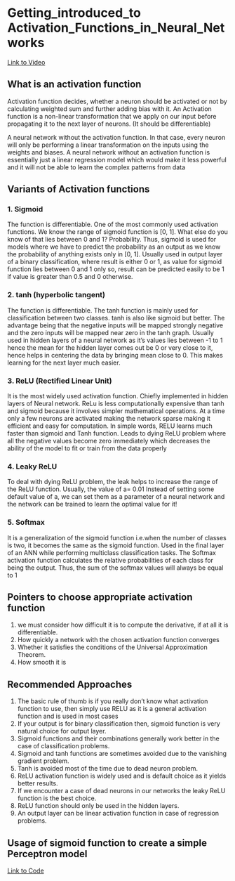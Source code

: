 # Getting_introduced_to Activation_Functions_in_Neural_Networks
[Link to Video](https://drive.google.com/drive/folders/1Vfizxy3N7RvvPGkyMpSB-IZ9aH6Kx-2n?usp=sharing)

## What is an activation function
Activation function decides, whether a neuron should be activated or not by calculating weighted sum and further adding bias with it. 
An Activation function is a non-linear transformation that we apply on our input before propagating it to the next layer of neurons.
(It should be differentiable)

A neural network without the activation function. In that case, every neuron will only be performing a linear transformation on the inputs using the weights and biases. 
A neural network without an activation function is essentially just a linear regression model which would make it less powerful and it will not be able to learn the complex patterns from data

## Variants of Activation functions

### 1. Sigmoid
The function is differentiable. One of the most commonly used activation functions.
We know the range of sigmoid function is [0, 1]. What else do you know of that lies between 0 and 1?
Probability.
Thus, sigmoid is used for models where we have to predict the probability as an output as we know the probability of anything exists only in [0, 1].
Usually used in output layer of a binary classification, where result is either 0 or 1, as value for sigmoid function lies between 0 and 1 only so, result can be predicted easily to be 1 if value is greater than 0.5 and 0 otherwise.

### 2. tanh (hyperbolic tangent)
The function is differentiable. The tanh function is mainly used for classification between two classes.
tanh is also like sigmoid but better. The advantage being that the negative inputs will be mapped strongly negative and the zero inputs will be mapped near zero in the tanh graph.
Usually used in hidden layers of a neural network as it’s values lies between -1 to 1 hence the mean for the hidden layer comes out be 0 or very close to it, hence helps in centering the data by bringing mean close to 0. This makes learning for the next layer much easier.

### 3. ReLU (Rectified Linear Unit) 
It is the most widely used activation function. Chiefly implemented in hidden layers of Neural network.
ReLu is less computationally expensive than tanh and sigmoid because it involves simpler mathematical operations. At a time only a few neurons are activated making the network sparse making it efficient and easy for computation. In simple words, RELU learns much faster than sigmoid and Tanh function.
Leads to dying ReLU problem where all the negative values become zero immediately which decreases the ability of the model to fit or train from the data properly

### 4. Leaky ReLU
To deal with dying ReLU problem, the leak helps to increase the range of the ReLU function. Usually, the value of a= 0.01
Instead of setting some default value of a, we can set them as a parameter of a neural network and the network can be trained to learn the optimal value for it!

### 5. Softmax

It is a generalization of the sigmoid function i.e.when the number of classes is two, it becomes the same as the sigmoid function.
Used in the final layer of an ANN while performing multiclass classification tasks. 
The Softmax activation function calculates the relative probabilities of each class for being the output. Thus, the sum of the softmax values will always be equal to 1

## Pointers to choose appropriate activation function 
1. we must consider how difficult it is to compute the derivative, if at all it is differentiable.
2. How quickly a network with the chosen activation function converges
3. Whether it satisfies the conditions of the Universal Approximation Theorem.
4. How smooth it is

## Recommended Approaches
1. The basic rule of thumb is if you really don’t know what activation function to use, then simply use RELU as it is a general activation function and is used in most cases 
2. If your output is for binary classification then, sigmoid function is very natural choice for output layer.
3. Sigmoid functions and their combinations generally work better in the case of classification problems.
4. Sigmoid and tanh functions are sometimes avoided due to the vanishing gradient problem.
5. Tanh is avoided most of the time due to dead neuron problem.
6. ReLU activation function is widely used and is default choice as it yields better results.
7. If we encounter a case of dead neurons in our networks the leaky ReLU function is the best choice.
8. ReLU function should only be used in the hidden layers.
9. An output layer can be linear activation function in case of regression problems.

## Usage of sigmoid function to create a simple Perceptron model
[Link to Code](https://drive.google.com/drive/folders/1Vfizxy3N7RvvPGkyMpSB-IZ9aH6Kx-2n?usp=sharing)
